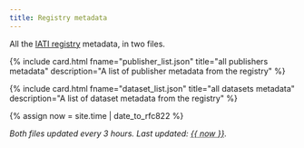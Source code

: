 ```yaml
---
title: Registry metadata
---
```

All the [IATI registry](https://iatiregistry.org) metadata, in two files.

<div class="row">
  {% include card.html fname="publisher_list.json" title="all publishers metadata" description="A list of publisher metadata from the registry" %}

  {% include card.html fname="dataset_list.json" title="all datasets metadata" description="A list of dataset metadata from the registry" %}
</div>

{% assign now = site.time | date_to_rfc822 %}

_Both files updated every 3 hours. Last updated: <abbr title="{{ now }}" id="last-updated">{{ now }}</abbr>._
